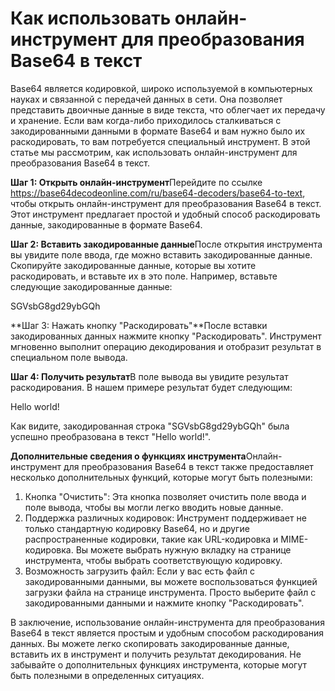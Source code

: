 Как использовать онлайн-инструмент для преобразования Base64 в текст
====================================================================

Base64 является кодировкой, широко используемой в компьютерных науках и связанной с передачей данных в сети. Она позволяет представить двоичные данные в виде текста, что облегчает их передачу и хранение. Если вам когда-либо приходилось сталкиваться с закодированными данными в формате Base64 и вам нужно было их раскодировать, то вам потребуется специальный инструмент. В этой статье мы рассмотрим, как использовать онлайн-инструмент для преобразования Base64 в текст.

**Шаг 1: Открыть онлайн-инструмент**Перейдите по ссылке <https://base64decodeonline.com/ru/base64-decoders/base64-to-text>, чтобы открыть онлайн-инструмент для преобразования Base64 в текст. Этот инструмент предлагает простой и удобный способ раскодировать данные, закодированные в формате Base64.

**Шаг 2: Вставить закодированные данные**После открытия инструмента вы увидите поле ввода, где можно вставить закодированные данные. Скопируйте закодированные данные, которые вы хотите раскодировать, и вставьте их в это поле. Например, вставьте следующие закодированные данные:

SGVsbG8gd29ybGQh

**Шаг 3: Нажать кнопку "Раскодировать"**После вставки закодированных данных нажмите кнопку "Раскодировать". Инструмент мгновенно выполнит операцию декодирования и отобразит результат в специальном поле вывода.

**Шаг 4: Получить результат**В поле вывода вы увидите результат раскодирования. В нашем примере результат будет следующим:

Hello world!

Как видите, закодированная строка "SGVsbG8gd29ybGQh" была успешно преобразована в текст "Hello world!".

**Дополнительные сведения о функциях инструмента**Онлайн-инструмент для преобразования Base64 в текст также предоставляет несколько дополнительных функций, которые могут быть полезными:

1. Кнопка "Очистить": Эта кнопка позволяет очистить поле ввода и поле вывода, чтобы вы могли легко вводить новые данные.
2. Поддержка различных кодировок: Инструмент поддерживает не только стандартную кодировку Base64, но и другие распространенные кодировки, такие как URL-кодировка и MIME-кодировка. Вы можете выбрать нужную вкладку на странице инструмента, чтобы выбрать соответствующую кодировку.
3. Возможность загрузить файл: Если у вас есть файл с закодированными данными, вы можете воспользоваться функцией загрузки файла на странице инструмента. Просто выберите файл с закодированными данными и нажмите кнопку "Раскодировать".

В заключение, использование онлайн-инструмента для преобразования Base64 в текст является простым и удобным способом раскодирования данных. Вы можете легко скопировать закодированные данные, вставить их в инструмент и получить результат декодирования. Не забывайте о дополнительных функциях инструмента, которые могут быть полезными в определенных ситуациях.